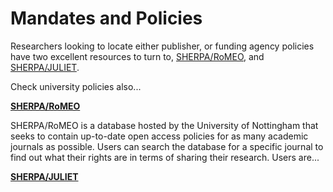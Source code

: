 # Mandates and Policies

Researchers looking to locate either publisher, or funding agency policies have two excellent resources to turn to, [SHERPA/RoMEO](http://www.sherpa.ac.uk/romeo/), and [SHERPA/JULIET](http://www.sherpa.ac.uk/juliet/). 

Check university policies also... 

**[SHERPA/RoMEO](http://www.sherpa.ac.uk/romeo/)**

SHERPA/RoMEO is a database hosted by the University of Nottingham that seeks to contain up-to-date open access policies for as many academic journals as possible. Users can search the database for a specific journal to find out what their rights are in terms of sharing their research. Users are... 

**[SHERPA/JULIET](http://www.sherpa.ac.uk/juliet/)**